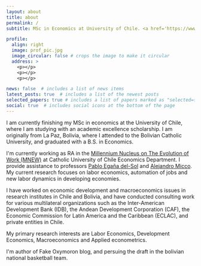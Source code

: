 ```yaml
---
layout: about
title: about
permalink: /
subtitle: MSc in Economics at University of Chile. <a href='https://www.m-new.org/our-team'> RA at M-NEW</a>.

profile:
  align: right
  image: prof_pic.jpg
  image_circular: false # crops the image to make it circular
  address: >
    <p></p>
    <p></p>
    <p></p>

news: false  # includes a list of news items
latest_posts: true  # includes a list of the newest posts
selected_papers: true # includes a list of papers marked as "selected={true}"
social: true  # includes social icons at the bottom of the page
---
```


I am currently finishing my MSc in economics at the University of Chile, where I am studying with an academic excellence scholarship.  I am originally from La Paz, Bolivia, where I attended to the Bolivian Catholic University, and graduated with a B.S. in Economics.

I'm currently working as RA in the [Millennium Nucleus on The Evolution of Work (MNEW)](https://www.m-new.org/) at Catholic University of Chile Economics Department. I provide assistance to professors [Pablo Egaña del-Sol](https://pabloeganadelsol.com/) and [Alejandro Micco](https://fen.uchile.cl/es/academicos-investigacion/directorio-de-academicos/detalle/alejandro-micco). My current research focuses on labor economics, automation of jobs and new labor dynamics in developing economies.

I have worked on economic development and macroeconomics issues in research institutes in Chile and Bolivia, and have conducted consulting work for various multilateral organizations such as the Inter-American Development Bank (IDB), the Andean Development Corporation (CAF), the Economic Commission for Latin America and the Caribbean (ECLAC), and private entities in Chile.

My primary research interests are Labor Economics, Development Economics, Macroeconomics and Applied econometrics.

I'm author of Fake Oxymoron blog, and persuing the draft in the bolivian national basketball team.